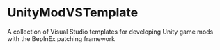# UnityModVSTemplate
 A collection of Visual Studio templates for developing Unity game mods with the BepInEx patching framework
